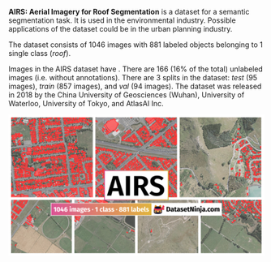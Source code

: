 **AIRS: Aerial Imagery for Roof Segmentation** is a dataset for a semantic segmentation task. It is used in the environmental industry. Possible applications of the dataset could be in the urban planning industry. 

The dataset consists of 1046 images with 881 labeled objects belonging to 1 single class (*roof*).

Images in the AIRS dataset have . There are 166 (16% of the total) unlabeled images (i.e. without annotations). There are 3 splits in the dataset: *test* (95 images), *train* (857 images), and *val* (94 images). The dataset was released in 2018 by the China University of Geosciences (Wuhan), University of Waterloo, University of Tokyo, and AtlasAI Inc.

<img src="https://github.com/dataset-ninja/airs/raw/main/visualizations/poster.png">
